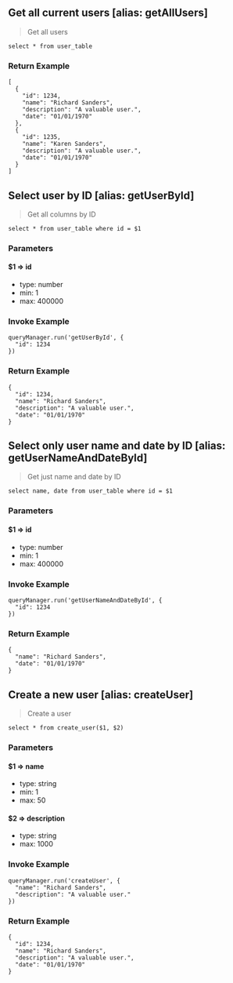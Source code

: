 ## Get all current users [alias: getAllUsers]

> Get all users

```
select * from user_table
```

### Return Example

```
[
  {
    "id": 1234,
    "name": "Richard Sanders",
    "description": "A valuable user.",
    "date": "01/01/1970"
  },
  {
    "id": 1235,
    "name": "Karen Sanders",
    "description": "A valuable user.",
    "date": "01/01/1970"
  }
]
```

## Select user by ID [alias: getUserById]

> Get all columns by ID

```
select * from user_table where id = $1
```

### Parameters

#### $1 => id

- type: number
- min: 1
- max: 400000

### Invoke Example

```
queryManager.run('getUserById', {
  "id": 1234
})
```

### Return Example

```
{
  "id": 1234,
  "name": "Richard Sanders",
  "description": "A valuable user.",
  "date": "01/01/1970"
}
```

## Select only user name and date by ID [alias: getUserNameAndDateById]

> Get just name and date by ID

```
select name, date from user_table where id = $1
```

### Parameters

#### $1 => id

- type: number
- min: 1
- max: 400000

### Invoke Example

```
queryManager.run('getUserNameAndDateById', {
  "id": 1234
})
```

### Return Example

```
{
  "name": "Richard Sanders",
  "date": "01/01/1970"
}
```

## Create a new user [alias: createUser]

> Create a user

```
select * from create_user($1, $2)
```

### Parameters

#### $1 => name

- type: string
- min: 1
- max: 50

#### $2 => description

- type: string
- max: 1000

### Invoke Example

```
queryManager.run('createUser', {
  "name": "Richard Sanders",
  "description": "A valuable user."
})
```

### Return Example

```
{
  "id": 1234,
  "name": "Richard Sanders",
  "description": "A valuable user.",
  "date": "01/01/1970"
}
```
